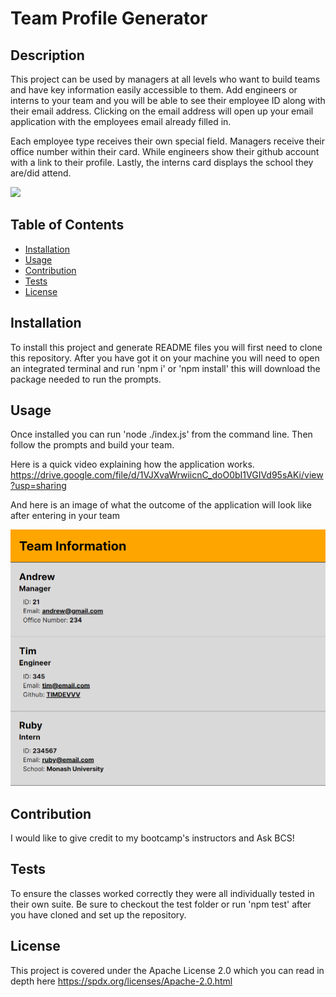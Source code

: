 # Team Profile Generator

## Description

This project can be used by managers at all levels who want to build teams and have key information easily accessible to them. Add engineers or interns to your team and you will be able to see their employee ID along with their email address. Clicking on the email address will open up your email application with the employees email already filled in. 

Each employee type receives their own special field. Managers receive their office number within their card. While engineers show their github account with a link to their profile. Lastly, the interns card displays the school they are/did attend.

<img src="https://img.shields.io/badge/licence-Apache%20License%202.0-blue">

## Table of Contents

- [Installation](#installation)
- [Usage](#usage)
- [Contribution](#contribution)
- [Tests](#tests)
- [License](#license)

## Installation

To install this project and generate README files you will first need to clone this repository. After you have got it on your machine you will need to open an integrated terminal and run 'npm i' or 'npm install' this will download the package needed to run the prompts.  

## Usage

Once installed you can run 'node ./index.js' from the command line. Then follow the prompts and build your team.  

Here is a quick video explaining how the application works. https://drive.google.com/file/d/1VJXvaWrwiicnC_doO0bI1VGIVd95sAKi/view?usp=sharing

And here is an image of what the outcome of the application will look like after entering in your team 

<img src="./src/img/sampleoutcome.PNG">

## Contribution

I would like to give credit to my bootcamp's instructors and Ask BCS!

## Tests

To ensure the classes worked correctly they were all individually tested in their own suite. Be sure to checkout the test folder or run 'npm test' after you have cloned and set up the repository. 

## License

This project is covered under the Apache License 2.0 which you can read in depth here https://spdx.org/licenses/Apache-2.0.html